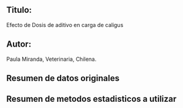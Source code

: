 ## Titulo:
Efecto de Dosis de aditivo en carga de caligus
## Autor:
Paula Miranda, Veterinaria, Chilena.
## Resumen de datos originales

## Resumen de metodos estadisticos a utilizar
